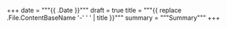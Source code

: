 +++
date = """{{ .Date }}"""
draft = true
title = """{{ replace .File.ContentBaseName '-' ' ' | title }}"""
summary = """Summary"""
+++

